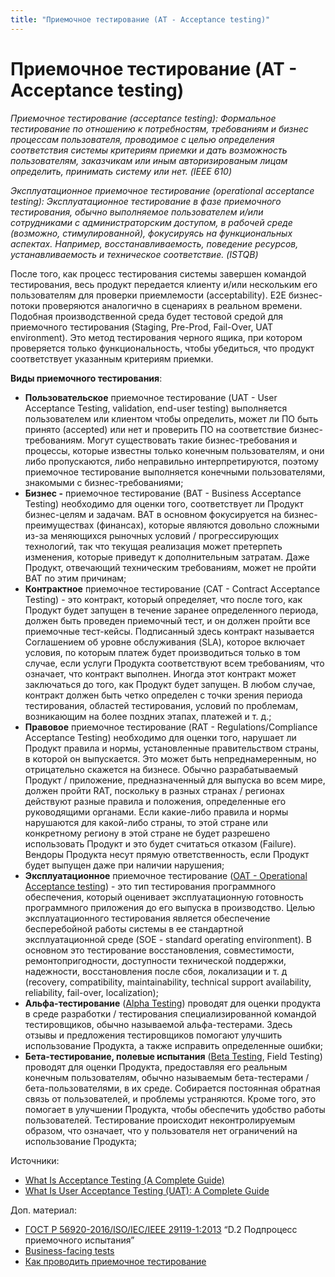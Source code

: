 ```yaml
---
title: "Приемочное тестирование (AT - Acceptance testing)"
---
```


# Приемочное тестирование (AT - Acceptance testing)

_Приемочное тестирование (acceptance testing): Формальное тестирование по отношению к потребностям, требованиям и бизнес процессам пользователя, проводимое с целью определения соответствия системы критериям приемки и дать возможность пользователям, заказчикам или иным авторизированым лицам определить, принимать систему или нет. (IEEE 610)_

_Эксплуатационное приемочное тестирование (operational acceptance testing): Эксплуатационное тестирование в фазе приемочного тестирования, обычно выполняемое пользователем и/или сотрудниками с администраторским доступом, в рабочей среде (возможно, стимулированной), фокусируясь на функциональных аспектах. Например, восстанавливаемость, поведение ресурсов, устанавливаемость и техническое соответствие. (ISTQB)_

После того, как процесс тестирования системы завершен командой тестирования, весь продукт передается клиенту и/или нескольким его пользователям для проверки приемлемости (acceptability). Е2Е бизнес-потоки проверяются аналогично в сценариях в реальном времени. Подобная производственной среда будет тестовой средой для приемочного тестирования (Staging, Pre-Prod, Fail-Over, UAT environment). Это метод тестирования черного ящика, при котором проверяется только функциональность, чтобы убедиться, что продукт соответствует указанным критериям приемки.

**Виды приемочного тестирования**:

* **Пользовательское** приемочное тестирование (UAT - User Acceptance Testing, validation, end-user testing) выполняется пользователем или клиентом чтобы определить, может ли ПО быть принято (accepted) или нет и проверить ПО на соответствие бизнес-требованиям. Могут существовать такие бизнес-требования и процессы, которые известны только конечным пользователям, и они либо пропускаются, либо неправильно интерпретируются, поэтому приемочное тестирование выполняется конечными пользователями, знакомыми с бизнес-требованиями;
* **Бизнес -** приемочное тестирование (BAT - Business Acceptance Testing) необходимо для оценки того, соответствует ли Продукт бизнес-целям и задачам. BAT в основном фокусируется на бизнес-преимуществах (финансах), которые являются довольно сложными из-за меняющихся рыночных условий / прогрессирующих технологий, так что текущая реализация может претерпеть изменения, которые приведут к дополнительным затратам. Даже Продукт, отвечающий техническим требованиям, может не пройти BAT по этим причинам;
* **Контрактное** приемочное тестирование (CAT - Contract Acceptance Testing) - это контракт, который определяет, что после того, как Продукт будет запущен в течение заранее определенного периода, должен быть проведен приемочный тест, и он должен пройти все приемочные тест-кейсы. Подписанный здесь контракт называется Соглашением об уровне обслуживания (SLA), которое включает условия, по которым платеж будет производиться только в том случае, если услуги Продукта соответствуют всем требованиям, что означает, что контракт выполнен. Иногда этот контракт может заключаться до того, как Продукт будет запущен. В любом случае, контракт должен быть четко определен с точки зрения периода тестирования, областей тестирования, условий по проблемам, возникающим на более поздних этапах, платежей и т. д.;
* **Правовое** приемочное тестирование (RAT - Regulations/Compliance Acceptance Testing) необходимо для оценки того, нарушает ли Продукт правила и нормы, установленные правительством страны, в которой он выпускается. Это может быть непреднамеренным, но отрицательно скажется на бизнесе. Обычно разрабатываемый Продукт / приложение, предназначенный для выпуска во всем мире, должен пройти RAT, поскольку в разных странах / регионах действуют разные правила и положения, определенные его руководящими органами. Если какие-либо правила и нормы нарушаются для какой-либо страны, то этой стране или конкретному региону в этой стране не будет разрешено использовать Продукт и это будет считаться отказом (Failure). Вендоры Продукта несут прямую ответственность, если Продукт будет выпущен даже при наличии нарушения;
* **Эксплуатационное** приемочное тестирование ([OAT - Operational Acceptance testing](https://en.wikipedia.org/wiki/Operational\_acceptance\_testing)) - это тип тестирования программного обеспечения, который оценивает эксплуатационную готовность программного приложения до его выпуска в производство. Целью эксплуатационного тестирования является обеспечение бесперебойной работы системы в ее стандартной эксплуатационной среде (SOE - standard operating environment). В основном это тестирование восстановления, совместимости, ремонтопригодности, доступности технической поддержки, надежности, восстановления после сбоя, локализации и т. д (recovery, compatibility, maintainability, technical support availability, reliability, fail-over, localization);
* **Альфа-тестирование** ([Alpha Testing](https://www.softwaretestinghelp.com/alpha-testing/)) проводят для оценки продукта в среде разработки / тестирования специализированной командой тестировщиков, обычно называемой альфа-тестерами. Здесь отзывы и предложения тестировщиков помогают улучшить использование Продукта, а также исправить определенные ошибки;
* **Бета-тестирование, полевые испытания** ([Beta Testing](https://www.softwaretestinghelp.com/beta-testing/), Field Testing) проводят для оценки Продукта, предоставляя его реальным конечным пользователям, обычно называемым бета-тестерами / бета-пользователями, в их среде. Собирается постоянная обратная связь от пользователей, и проблемы устраняются. Кроме того, это помогает в улучшении Продукта, чтобы обеспечить удобство работы пользователей. Тестирование происходит неконтролируемым образом, что означает, что у пользователя нет ограничений на использование Продукта;

Источники:

* [What Is Acceptance Testing (A Complete Guide)](https://www.softwaretestinghelp.com/what-is-acceptance-testing/)
* [What Is User Acceptance Testing (UAT): A Complete Guide](https://www.softwaretestinghelp.com/what-is-user-acceptance-testing-uat/)

Доп. материал:

* [ГОСТ Р 56920-2016/ISO/IEC/IEEE 29119-1:2013](https://docs.cntd.ru/document/1200134996) “D.2 Подпроцесс приемочного испытания”
* [Business-facing tests](https://martinfowler.com/bliki/BusinessFacingTest.html)
* [Как проводить приемочное тестирование](https://www.youtube.com/watch?v=BKWgBk3gktw\&ab\_channel=Podlodka)
